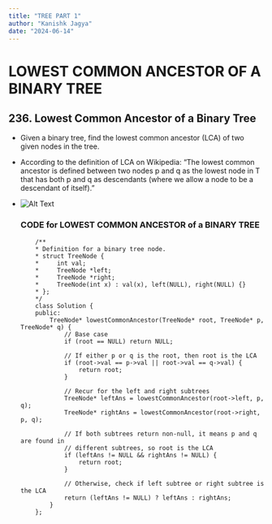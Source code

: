 ```yaml
---
title: "TREE PART 1"
author: "Kanishk Jagya"
date: "2024-06-14"
---
```



# LOWEST COMMON ANCESTOR OF A BINARY TREE

## 236. Lowest Common Ancestor of a Binary Tree
- Given a binary tree, find the lowest common ancestor (LCA) of two given nodes in the tree.

- According to the definition of LCA on Wikipedia: “The lowest common ancestor is defined between two nodes p and q as the lowest node in T that has both p and q as descendants (where we allow a node to be a descendant of itself).”

-   ![Alt Text][1]

    [1]: https://afteracademy.com/images/lca-of-binary-tree-example2-a42f5b48898c146d.png

    ### CODE for LOWEST COMMON ANCESTOR of a BINARY TREE
    ```
        /**
        * Definition for a binary tree node.
        * struct TreeNode {
        *     int val;
        *     TreeNode *left;
        *     TreeNode *right;
        *     TreeNode(int x) : val(x), left(NULL), right(NULL) {}
        * };
        */
        class Solution {
        public:
            TreeNode* lowestCommonAncestor(TreeNode* root, TreeNode* p, TreeNode* q) {
                // Base case
                if (root == NULL) return NULL;

                // If either p or q is the root, then root is the LCA
                if (root->val == p->val || root->val == q->val) {
                    return root;
                }

                // Recur for the left and right subtrees
                TreeNode* leftAns = lowestCommonAncestor(root->left, p, q);
                TreeNode* rightAns = lowestCommonAncestor(root->right, p, q);

                // If both subtrees return non-null, it means p and q are found in
                // different subtrees, so root is the LCA
                if (leftAns != NULL && rightAns != NULL) {
                    return root;
                }

                // Otherwise, check if left subtree or right subtree is the LCA
                return (leftAns != NULL) ? leftAns : rightAns;
            }
        };

    ```